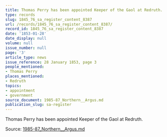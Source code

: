 ```yaml
---
title: Thomas Perry has been appointed Keeper of the Gaol at Redruth.
type: records
slug: 1845_76_sa_register_content_8387
url: /records/1845_76_sa_register_content_8387/
record_id: 1845_76_sa_register_content_8387
date: '1853-01-28'
date_display: null
volume: null
issue_number: null
page: '3'
article_type: news
issue_reference: 28 January 1853, page 3
people_mentioned:
- Thomas Perry
places_mentioned:
- Redruth
topics:
- appointment
- government
source_document: 1985-87_Northern__Argus.md
publication_slug: sa-register
---
```


Thomas Perry has been appointed Keeper of the Gaol at Redruth.

Source: [1985-87_Northern__Argus.md](/downloads/markdown/1985-87_Northern__Argus.md)
